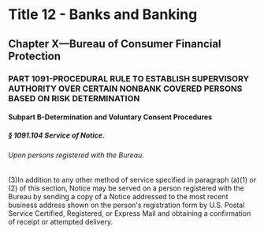 
# Title 12 - Banks and Banking
## Chapter X—Bureau of Consumer Financial Protection
### PART 1091-PROCEDURAL RULE TO ESTABLISH SUPERVISORY AUTHORITY OVER CERTAIN NONBANK COVERED PERSONS BASED ON RISK DETERMINATION
#### Subpart B-Determination and Voluntary Consent Procedures
##### § 1091.104 Service of Notice.
###### Upon persons registered with the Bureau.

(3)In addition to any other method of service specified in paragraph (a)(1) or (2) of this section, Notice may be served on a person registered with the Bureau by sending a copy of a Notice addressed to the most recent business address shown on the person's registration form by U.S. Postal Service Certified, Registered, or Express Mail and obtaining a confirmation of receipt or attempted delivery.

